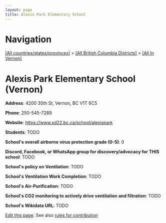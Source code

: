 ```yaml
---
layout: page
title: Alexis Park Elementary School
---
```

# Navigation

[[All countries/states/provinces]](../../..) > [[All British Columbia Districts]](../..) > [[All In Vernon]](..)

# Alexis Park Elementary School (Vernon)

**Address**: 4200 35th St, Vernon, BC V1T 6C5

**Phone**: 250-545-7289

**Website**: <https://www.sd22.bc.ca/school/alexispark>

**Students**: TODO

**School's overall airborne virus protection grade (0-5)**: 0

**Discord, Facebook, or WhatsApp group for discovery/advocacy for THIS school**: TODO

**School's policy on Ventilation**: TODO

**School's Ventilation Work Completion**: TODO

**School's Air-Purification**: TODO

**School's CO2 monitoring to actively drive ventilation and filtration**: TODO

**School's Wikidata URL**: TODO


[Edit this page](https://github.com/ventilate-schools/BC/edit/main/./Vernon/Alexis_Park_Elementary_School.md). See also [rules for contribution](../../../contribution-rules/)